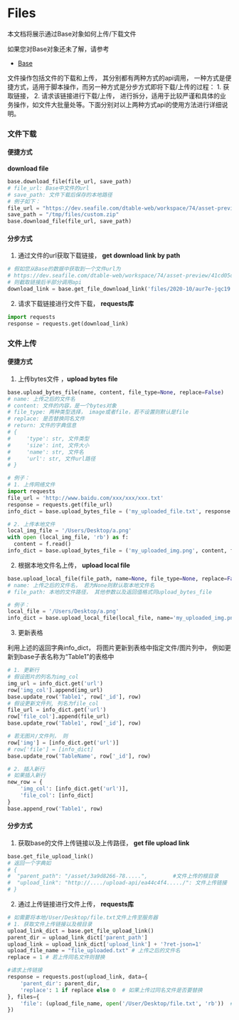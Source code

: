 # Files

本文档将展示通过Base对象如何上传/下载文件

如果您对Base对象还未了解，请参考

* [Base](base.md)

文件操作包括文件的下载和上传， 其分别都有两种方式的api调用， 一种方式是便捷方式，适用于脚本操作，而另一种方式是分步方式即将下载/上传的过程： 1. 获取链接， 2. 请求该链接进行下载/上传， 进行拆分，适用于比较严谨和具体的业务操作，如文件大批量处等。下面分别对以上两种方式api的使用方法进行详细说明。

### 文件下载

#### 便捷方式

**download file**

```python
base.download_file(file_url, save_path)
# file_url: Base中文件的url
# save_path: 文件下载后保存的本地路径
# 例子如下：
file_url = "https://dev.seafile.com/dtable-web/workspace/74/asset-preview/41cd05da-b29a-4428-bc31-bd66f4600817/files/2020-10/aur7e-jqc19.zip"
save_path = "/tmp/files/custom.zip"
base.download_file(file_url, save_path)
```

#### 分步方式

1. 通过文件的url获取下载链接， **get download link by path**

```python
# 假如您从Base的数据中获取到一个文件url为
# https://dev.seafile.com/dtable-web/workspace/74/asset-preview/41cd05da-b29a-4428-bc31-bd66f4600817/files/2020-10/aur7e-jqc19.zip
# 则截取链接后半部分调用api
download_link = base.get_file_download_link('files/2020-10/aur7e-jqc19.zip')
```

2. 请求下载链接进行文件下载， **requests库**

```python
import requests
response = requests.get(download_link)
```

### 文件上传
#### 便捷方式

1. 上传bytes文件 ，**upload bytes file**

```python
base.upload_bytes_file(name, content, file_type=None, replace=False)
# name: 上传之后的文件名
# content: 文件的内容，是一个bytes对象
# file_type: 两种类型选择， image或者file，若不设置则默认是file
# replace: 是否替换同名文件
# return: 文件的字典信息
# {
#     'type': str, 文件类型
#     'size': int, 文件大小
#     'name': str, 文件名
#     'url': str, 文件url路径
# }

# 例子：
# 1. 上传网络文件
import requests
file_url = 'http://www.baidu.com/xxx/xxx/xxx.txt'
response = requests.get(file_url)
info_dict = base.upload_bytes_file = ('my_uploaded_file.txt', response.content, replace=False)

# 2. 上传本地文件
local_img_file = '/Users/Desktop/a.png'
with open (local_img_file, 'rb') as f:
  content = f.read()
info_dict = base.upload_bytes_file = ('my_uploaded_img.png', content, file_type='image', replace=False)
```

2. 根据本地文件名上传， **upload local file**

```python
base.upload_local_file(file_path, name=None, file_type=None, replace=False)
# name: 上传之后的文件名， 若为None则默认取本地文件名
# file_path: 本地的文件路径， 其他参数以及返回值格式同upload_bytes_file

# 例子：
local_file = '/Users/Desktop/a.png'
info_dict = base.upload_local_file(local_file, name='my_uploaded_img.png', file_type='image', replace=True)
```

3. 更新表格

利用上述的返回字典info_dict， 将图片更新到表格中指定文件/图片列中， 例如更新到base子表名称为“Table1”的表格中

```python
# 1. 更新行
# 假设图片的列名为img_col
img_url = info_dict.get('url')
row['img_col'].append(img_url)
base.update_row('Table1', row['_id'], row)
# 假设更新文件列, 列名为file_col
file_url = info_dict.get('url')
row['file_col'].append(file_url)
base.update_row('Table1', row['_id'], row)

# 若无图片/文件列， 则
row['img'] = [info_dict.get('url')]
# row['file'] = [info_dict]
base.update_row('TableName', row['_id'], row)

# 2. 插入新行
# 如果插入新行
new_row = {
    'img_col': [info_dict.get('url')],
    'file_col': [info_dict]
}
base.append_row('Table1', row)
```

#### 分步方式

1. 获取base的文件上传链接以及上传路径， **get file upload link**

```python
base.get_file_upload_link()
# 返回一个字典如
# {
#  "parent_path": "/asset/3a9d8266-78.....",		#文件上传的根目录
#  "upload_link": "http://..../upload-api/ea44c4f4...../": 文件上传链接
# }
```

2. 通过上传链接进行文件上传， **requests库**

```python
# 如需要将本地/User/Desktop/file.txt文件上传至服务器
# 1. 获取文件上传链接以及根目录
upload_link_dict = base.get_file_upload_link()
parent_dir = upload_link_dict['parent_path']
upload_link = upload_link_dict['upload_link'] + '?ret-json=1'
upload_file_name = "file_uploaded.txt" # 上传之后的文件名
replace = 1 # 若上传同名文件则替换

#请求上传链接
response = requests.post(upload_link, data={
    'parent_dir': parent_dir,
    'replace': 1 if replace else 0  # 如果上传过同名文件是否要替换
}, files={
    'file': (upload_file_name, open('/User/Desktop/file.txt', 'rb'))  # 要上传的文件
})
```


